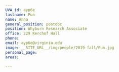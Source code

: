 ```yaml
---
UVA_id: ayp6e
lastname: Pun
name: Anna
general_position: postdoc
position: Whyburn Research Associate
office: 229 Kerchof Hall
phone:
email: ayp6e@virginia.edu
image: __SITE_URL__/img/people/2019-fall/Pun.jpg
personal_page:
areas:

---
```

